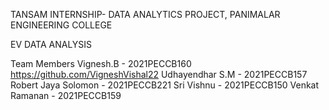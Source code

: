 TANSAM INTERNSHIP- DATA ANALYTICS PROJECT, PANIMALAR ENGINEERING COLLEGE

EV DATA ANALYSIS

Team Members
Vignesh.B - 2021PECCB160 https://github.com/VigneshVishal22
Udhayendhar S.M - 2021PECCB157
Robert Jaya Solomon - 2021PECCB221
Sri Vishnu - 2021PECCB150
Venkat Ramanan - 2021PECCB159
